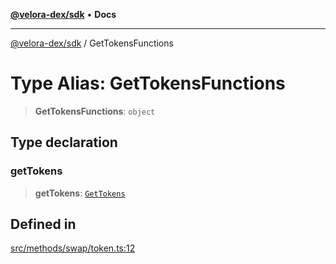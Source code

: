 [**@velora-dex/sdk**](../README.md) • **Docs**

***

[@velora-dex/sdk](../globals.md) / GetTokensFunctions

# Type Alias: GetTokensFunctions

> **GetTokensFunctions**: `object`

## Type declaration

### getTokens

> **getTokens**: [`GetTokens`](../-internal-/type-aliases/GetTokens.md)

## Defined in

[src/methods/swap/token.ts:12](https://github.com/paraswap/paraswap-sdk/blob/master/src/methods/swap/token.ts#L12)
